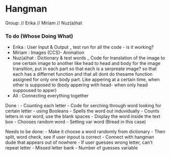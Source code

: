 # Hangman
Group:
 // Erika 
 // Miriam 
 // Nuz(a)hat

### To do (Whose Doing What)
- Erika : User Input & Output _ test run for all the code - is it working?
- Miriam : Images (CCS)- Animation 
- Nuz(a)hat : Dictionary & test words _ Code for translation of the image to one certain image to another like head to head                 and body for the image transltion, put in each part so that each is a serpreate image? so that each has a                     differnet function and that all dont do thesame function assigned for only one body part. Like appering at a                 certain time, when other is supposed to (body appering with head- when only head suppoused to apper)
- All : Connecting everything together

Done : - Counting each letter
       - Code for serching through word looking for certain letter - using Booleans 
       - Spells the word out induvidually 
       - Counts letters in var word, use the blank spaces
       - Display the word inside the text box
       - Chooses random word 
       - Setting var word (Bread in this case)
       
Needs to be done:
       - Make it choose a word randomly from dictionary
       - Then split, word check, see if user inpout is correct
       - Connect with hangman dude that appears out of nowhere
       - If user guesses wrong letter, can't repeat letter 
       - Missed letter bank
       - Number of guesses variable

